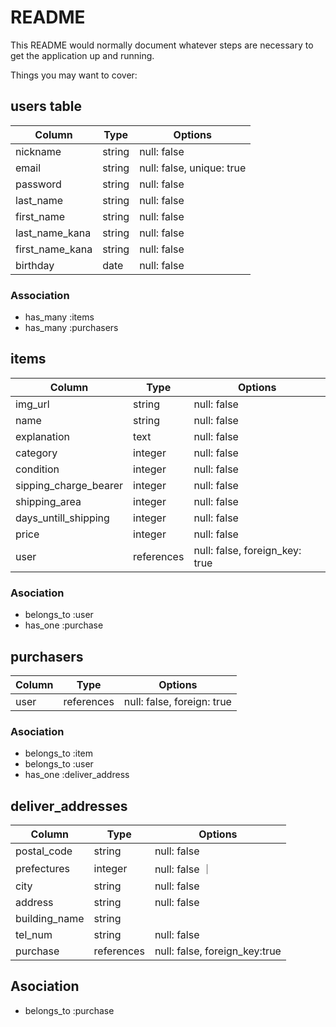 # README

This README would normally document whatever steps are necessary to get the
application up and running.

Things you may want to cover:

## users table
|  Column  |  Type  |  Options  | 
| ---- | ---- | ----|
|  nickname  |  string  |  null: false   |
|  email  |  string  |   null: false, unique: true  |
|  password  |  string  |   null: false  |
|  last_name  |  string  |  null: false   |
|  first_name  |  string  |  null: false   |
|  last_name_kana  |  string  |  null: false   |
|  first_name_kana  |  string  |  null: false   |
|  birthday  |  date  |  null: false   |


### Association

- has_many :items
- has_many :purchasers


## items
|  Column  |  Type  |  Options  | 
| ---- | ---- | ----|
|  img_url  |  string  |  null: false   |
|  name  |  string  |  null: false  |
|  explanation  |  text  |  null: false  |
|  category  |  integer  |  null: false  |
|  condition  |  integer  |  null: false  |
|  sipping_charge_bearer  |  integer  |  null: false |
|  shipping_area | integer  |  null: false |
|  days_untill_shipping  |  integer  |  null: false |
|  price  |  integer  |  null: false  |
|  user  |  references  |  null: false, foreign_key: true  |


### Asociation
- belongs_to :user
- has_one :purchase



## purchasers
|  Column  |  Type  |  Options  | 
| ---- | ---- | ----|
|  user  |  references  |  null: false, foreign: true  |

### Asociation

- belongs_to :item
- belongs_to :user
- has_one :deliver_address



## deliver_addresses

|  Column  |  Type  |  Options  | 
| ---- | ---- | ----|
|  postal_code  |  string  |  null: false  |
|  prefectures  |  integer   |  null: false  ｜
|  city  |  string  |  null: false  |
|  address  |  string  |  null: false  |
|  building_name  |  string  |    |
|  tel_num  |  string  |  null: false  |
|  purchase  |  references  |  null: false, foreign_key:true |


## Asociation

- belongs_to :purchase
